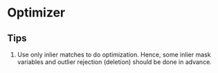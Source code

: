 # Optimizer 

## Tips 
1. Use only inlier matches to do optimization. Hence, some inlier mask variables and outlier rejection (deletion) should be done in advance.